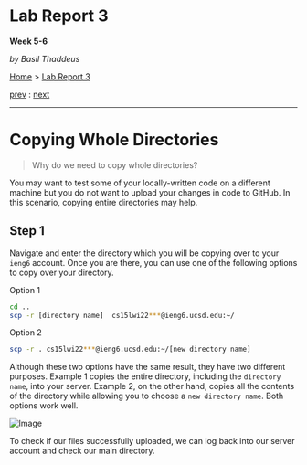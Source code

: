 # Lab Report 3
**Week 5-6**

*by Basil Thaddeus*

[Home]() > [Lab Report 3](https://basilthaddeus.github.io/cse15l-lab-reports/lab-report-3-week-6.html)

[prev](https://basilthaddeus.github.io/cse15l-lab-reports/lab-report-2-week-4.html) : [next]()

---

# Copying Whole Directories

> Why do we need to copy whole directories?

You may want to test some of your locally-written code on a different machine but you do not want to upload your changes in code to GitHub. In this scenario, copying entire directories may help.

## Step 1

Navigate and enter the directory which you will be copying over to your `ieng6` account. Once you are there, you can use one of the following options to copy over your directory.

Option 1
```bash
cd ..
scp -r [directory name]  cs15lwi22***@ieng6.ucsd.edu:~/
```

Option 2
```bash
scp -r . cs15lwi22***@ieng6.ucsd.edu:~/[new directory name]
```

Although these two options have the same result, they have two different purposes. Example 1 copies the entire directory, including the `directory name`, into your server. Example 2, on the other hand, copies all the contents of the directory while allowing you to choose a `new directory name`. Both options work well.

![Image](images/scp-directory.png)

To check if our files successfully uploaded, we can log back into our server account and check our main directory.
